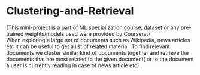 # Clustering-and-Retrieval
(This mini-project is a part of <a href=https://www.coursera.org/specializations/machine-learning>ML specialization</a> course, dataset or any pre-trained weights/models used were provided by Coursera.)<br/>
When exploring a large set of documents such as Wikipedia, news articles etc it can be useful to get a list of related material.  To find relevant documents we cluster similar kind of documents together and retrieve the documents that are most related to the given document( or to the document a user is currently reading in case of news article etc).
